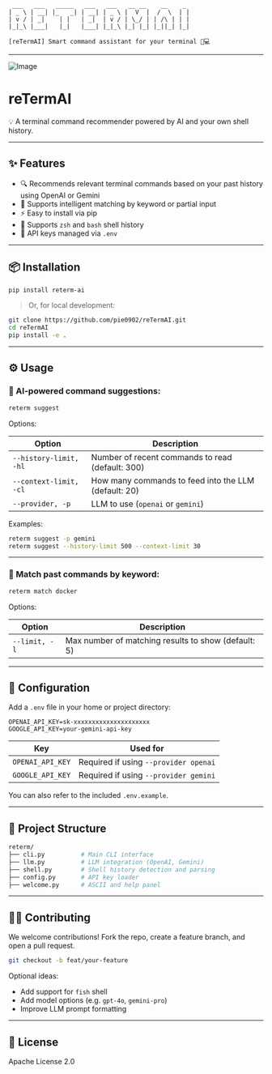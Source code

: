```
 ___   ___   _____   ___   ___   __ __    __    _
| _ \ | __| |_   _| | __| | _ \ |  V  |  /  \  | |
| v / | _|    | |   | _|  | v / | \_/ | | /\ | | |
|_|_\ |___|   |_|   |___| |_|_\ |_| |_| |_||_| |_|

[reTermAI] Smart command assistant for your terminal 🧠💻
```

---
![Image](https://github.com/user-attachments/assets/0de4a2b5-2167-4fe0-bc6c-764cc76ff435)


# reTermAI

💡 A terminal command recommender powered by AI and your own shell history.

---

## ✨ Features

- 🔍 Recommends relevant terminal commands based on your past history using OpenAI or Gemini
- 🧠 Supports intelligent matching by keyword or partial input
- ⚡ Easy to install via pip
- 🐚 Supports `zsh` and `bash` shell history
- 🔐 API keys managed via `.env`

---

## 📦 Installation

```bash
pip install reterm-ai
```

> Or, for local development:

```bash
git clone https://github.com/pie0902/reTermAI.git
cd reTermAI
pip install -e .
```

---

## ⚙️ Usage

### 🔮 AI-powered command suggestions:

```bash
reterm suggest
```

Options:

| Option                 | Description                                          |
| ---------------------- | ---------------------------------------------------- |
| `--history-limit, -hl` | Number of recent commands to read (default: 300)     |
| `--context-limit, -cl` | How many commands to feed into the LLM (default: 20) |
| `--provider, -p`       | LLM to use (`openai` or `gemini`)                    |

Examples:

```bash
reterm suggest -p gemini
reterm suggest --history-limit 500 --context-limit 30
```

---

### 🔎 Match past commands by keyword:

```bash
reterm match docker
```

Options:

| Option        | Description                                         |
| ------------- | --------------------------------------------------- |
| `--limit, -l` | Max number of matching results to show (default: 5) |

---

## 🔐 Configuration

Add a `.env` file in your home or project directory:

```env
OPENAI_API_KEY=sk-xxxxxxxxxxxxxxxxxxxxx
GOOGLE_API_KEY=your-gemini-api-key
```

| Key              | Used for                              |
| ---------------- | ------------------------------------- |
| `OPENAI_API_KEY` | Required if using `--provider openai` |
| `GOOGLE_API_KEY` | Required if using `--provider gemini` |

You can also refer to the included `.env.example`.

---

## 📂 Project Structure

```bash
reterm/
├── cli.py          # Main CLI interface
├── llm.py          # LLM integration (OpenAI, Gemini)
├── shell.py        # Shell history detection and parsing
├── config.py       # API key loader
├── welcome.py      # ASCII and help panel
```

---

## 🧑‍💻 Contributing

We welcome contributions! Fork the repo, create a feature branch, and open a pull request.

```bash
git checkout -b feat/your-feature
```

Optional ideas:

- Add support for `fish` shell
- Add model options (e.g. `gpt-4o`, `gemini-pro`)
- Improve LLM prompt formatting

---

## 📄 License

Apache License 2.0
